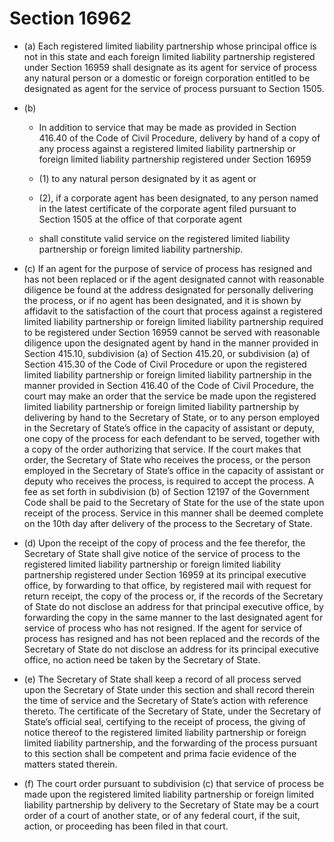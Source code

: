 # Section 16962

- (a) Each registered limited liability partnership whose principal office is not in this state and each foreign limited liability partnership registered under Section 16959 shall designate as its agent for service of process any natural person or a domestic or foreign corporation entitled to be designated as agent for the service of process pursuant to Section 1505.

- (b) 

  - In addition to service that may be made as provided in Section 416.40 of the Code of Civil Procedure, delivery by hand of a copy of any process against a registered limited liability partnership or foreign limited liability partnership registered under Section 16959

  - (1) to any natural person designated by it as agent or

  - (2), if a corporate agent has been designated, to any person named in the latest certificate of the corporate agent filed pursuant to Section 1505 at the office of that corporate agent

  - shall constitute valid service on the registered limited liability partnership or foreign limited liability partnership.

- (c) If an agent for the purpose of service of process has resigned and has not been replaced or if the agent designated cannot with reasonable diligence be found at the address designated for personally delivering the process, or if no agent has been designated, and it is shown by affidavit to the satisfaction of the court that process against a registered limited liability partnership or foreign limited liability partnership required to be registered under Section 16959 cannot be served with reasonable diligence upon the designated agent by hand in the manner provided in Section 415.10, subdivision (a) of Section 415.20, or subdivision (a) of Section 415.30 of the Code of Civil Procedure or upon the registered limited liability partnership or foreign limited liability partnership in the manner provided in Section 416.40 of the Code of Civil Procedure, the court may make an order that the service be made upon the registered limited liability partnership or foreign limited liability partnership by delivering by hand to the Secretary of State, or to any person employed in the Secretary of State’s office in the capacity of assistant or deputy, one copy of the process for each defendant to be served, together with a copy of the order authorizing that service. If the court makes that order, the Secretary of State who receives the process, or the person employed in the Secretary of State’s office in the capacity of assistant or deputy who receives the process, is required to accept the process. A fee as set forth in subdivision (b) of Section 12197 of the Government Code shall be paid to the Secretary of State for the use of the state upon receipt of the process. Service in this manner shall be deemed complete on the 10th day after delivery of the process to the Secretary of State.

- (d) Upon the receipt of the copy of process and the fee therefor, the Secretary of State shall give notice of the service of process to the registered limited liability partnership or foreign limited liability partnership registered under Section 16959 at its principal executive office, by forwarding to that office, by registered mail with request for return receipt, the copy of the process or, if the records of the Secretary of State do not disclose an address for that principal executive office, by forwarding the copy in the same manner to the last designated agent for service of process who has not resigned. If the agent for service of process has resigned and has not been replaced and the records of the Secretary of State do not disclose an address for its principal executive office, no action need be taken by the Secretary of State.

- (e) The Secretary of State shall keep a record of all process served upon the Secretary of State under this section and shall record therein the time of service and the Secretary of State’s action with reference thereto. The certificate of the Secretary of State, under the Secretary of State’s official seal, certifying to the receipt of process, the giving of notice thereof to the registered limited liability partnership or foreign limited liability partnership, and the forwarding of the process pursuant to this section shall be competent and prima facie evidence of the matters stated therein.

- (f) The court order pursuant to subdivision (c) that service of process be made upon the registered limited liability partnership or foreign limited liability partnership by delivery to the Secretary of State may be a court order of a court of another state, or of any federal court, if the suit, action, or proceeding has been filed in that court.